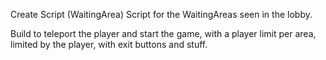 Create Script (WaitingArea)
Script for the WaitingAreas seen in the lobby.

Build to teleport the player and start the game, with a player limit per area, limited by the player, with exit buttons and stuff.
